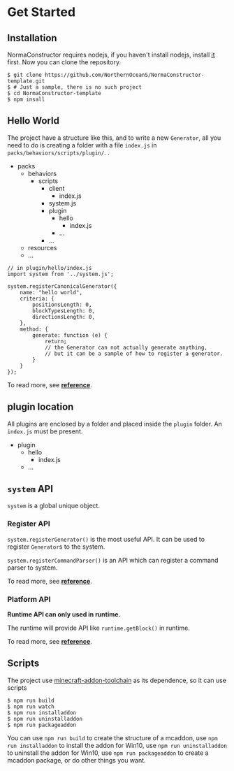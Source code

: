 # Get Started #

## Installation ##
NormaConstructor requires nodejs, if you haven't install nodejs, install [it](https://nodejs.org/) first.
Now you can clone the repository.

```shell
$ git clone https://github.com/NorthernOceanS/NormaConstructor-template.git
$ # Just a sample, there is no such project
$ cd NormaConstructor-template
$ npm insall
```

## Hello World ##
The project have a structure like this, and to write a new `Generator`, all you need to do is creating a folder with a  file `index.js` in `packs/behaviors/scripts/plugin/`.
.

  * packs 
    * behaviors
      * scripts
        * client
          * index.js
        * system.js
        * plugin
          * hello
            * index.js
          * ...
        * ...
    * resources
    * ...

```JS
// in plugin/hello/index.js
import system from '../system.js';

system.registerCanonicalGenerator({
    name: "hello world",
    criteria: {
        positionsLength: 0,
        blockTypesLength: 0,
        directionsLength: 0,
    },
    method: {
        generate: function (e) {
            return;
            // the Generator can not actually generate anything,
            // but it can be a sample of how to register a generator.
        }
    }
});
```
To read more, see [**reference**](reference.md).


##  plugin location

All plugins are enclosed by a folder and placed inside the `plugin` folder. An `index.js` must be present.
* plugin
  * hello
    * index.js 
  * ...

## `system` API ##
`system` is a global unique object.

### Register API ###
`system.registerGenerator()` is the most useful API. It can be used to register `Generator`s  to the system. 

`system.registerCommandParser()` is an API which can register a command parser to system.

To read more, see [**reference**](reference.md).

### Platform API ###
**Runtime API can only used in runtime.**

The runtime will provide API like `runtime.getBlock()` in runtime.

To read more, see [**reference**](reference.md).

## Scripts ##
The project use [minecraft-addon-toolchain](https://minecraft-addon-tools.github.io/
) as its dependence, so it can use scripts

```shell
$ npm run build
$ npm run watch
$ npm run installaddon
$ npm run uninstalladdon
$ npm run packageaddon
```
You can
use `npm run build` to create the structure of a mcaddon,
use `npm run installaddon` to install the addon for Win10,
use `npm run uninstalladdon` to uninstall the addon for Win10,
use `npm run packageaddon` to create a mcaddon package,
or do other things you want.